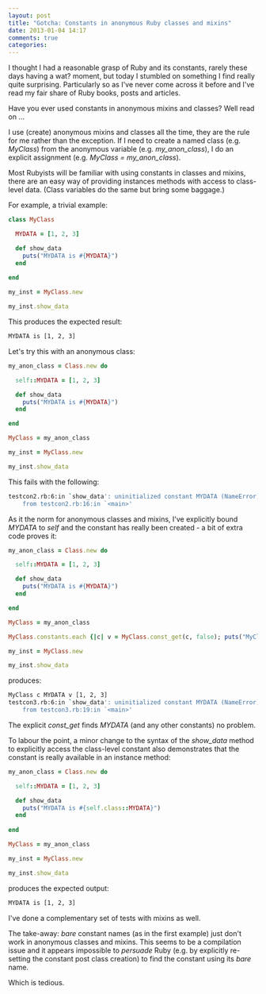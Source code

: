 ```yaml
---
layout: post
title: "Gotcha: Constants in anonymous Ruby classes and mixins"
date: 2013-01-04 14:17
comments: true
categories: 
---
```


I thought I had a reasonable grasp of Ruby and its constants, rarely
these days having a wat? moment,  but today
I stumbled on something I find really quite surprising.  Particularly so as
I've never come across it before and I've read my fair share of Ruby
books, posts and articles.

Have you ever used constants in anonymous mixins and classes?  Well
read on ...

<!-- more -->

I use (create) anonymous mixins and classes all the time, they are the rule for
me rather than the exception.  If I need to create a named class (e.g.
*MyClass*) from the anonymous variable (e.g. *my\_anon\_class*), I do
an explicit assignment (e.g. *MyClass = my\_anon_class*).

Most Rubyists will be familiar with using constants in classes and
mixins, there are an easy way of providing instances methods with
access to class-level data.  (Class variables do the same but bring
some baggage.)

For example, a trivial example:

```ruby
class MyClass

  MYDATA = [1, 2, 3]

  def show_data
    puts("MYDATA is #{MYDATA}")
  end
  
end

my_inst = MyClass.new

my_inst.show_data

```

This produces the expected result:

```bash
MYDATA is [1, 2, 3]
```

Let's try this with an anonymous class:

```ruby
my_anon_class = Class.new do

  self::MYDATA = [1, 2, 3]

  def show_data
    puts("MYDATA is #{MYDATA}")
  end

end

MyClass = my_anon_class

my_inst = MyClass.new

my_inst.show_data
```

This fails with the following:

```bash
testcon2.rb:6:in `show_data': uninitialized constant MYDATA (NameError)
	from testcon2.rb:16:in `<main>'
```

As it the norm for anonymous classes and mixins, I've explicitly
bound *MYDATA* to *self* and the constant has really been created - a
bit of extra code proves it:

```ruby
my_anon_class = Class.new do

  self::MYDATA = [1, 2, 3]

  def show_data
    puts("MYDATA is #{MYDATA}")
  end

end

MyClass = my_anon_class

MyClass.constants.each {|c| v = MyClass.const_get(c, false); puts("MyClass c #{c} v #{v}") }

my_inst = MyClass.new

my_inst.show_data
```

produces:

```bash
MyClass c MYDATA v [1, 2, 3]
testcon3.rb:6:in `show_data': uninitialized constant MYDATA (NameError)
	from testcon3.rb:19:in `<main>'
```

The explicit *const_get* finds *MYDATA* (and any other constants) no problem.

To labour the point, a minor change to the syntax of the *show_data*
method to explicitly access the class-level constant also
demonstrates that the constant is really available in an instance method:

```ruby
my_anon_class = Class.new do

  self::MYDATA = [1, 2, 3]

  def show_data
    puts("MYDATA is #{self.class::MYDATA}")
  end
  
end

MyClass = my_anon_class

my_inst = MyClass.new

my_inst.show_data

```

produces the expected output:

```bash
MYDATA is [1, 2, 3]
```

I've done a complementary set of tests with mixins as well.

The take-away: *bare* constant names (as in the
first example) just don't work in anonymous
classes and mixins.  This seems to be a compilation issue and it
appears impossible to *persuade* Ruby (e.g. by explicitly re-setting
the constant post class creation) to find the  constant using its
*bare* name.

Which is tedious.

[Ruby]: http://www.ruby-lang.org/

<!--  LocalWords:  mixins
 -->
